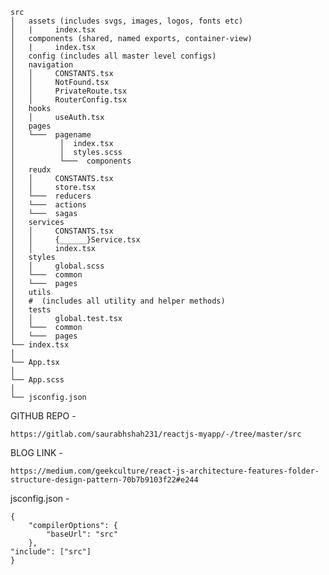 ```
src
│   assets (includes svgs, images, logos, fonts etc)
│   |     index.tsx
│   components (shared, named exports, container-view)
│   |     index.tsx
│   config (includes all master level configs)
│   navigation
│   │     CONSTANTS.tsx
│   │     NotFound.tsx
│   │     PrivateRoute.tsx
│   │     RouterConfig.tsx
│   hooks
│   │     useAuth.tsx
│   pages
│   └───  pagename
│          │  index.tsx
│          │  styles.scss
│          └───  components
│   reudx
│   │     CONSTANTS.tsx
│   │     store.tsx
│   └───  reducers
│   └───  actions
│   └───  sagas
│   services
│   │     CONSTANTS.tsx
│   │     {______}Service.tsx
│   │     index.tsx
│   styles
│   │     global.scss
│   └───  common
│   └───  pages
│   utils
│   #  (includes all utility and helper methods)
│   tests
│   │     global.test.tsx
│   └───  common
│   └───  pages
└── index.tsx
│
└── App.tsx
│
└── App.scss
│
└── jsconfig.json
```

GITHUB REPO - 
    
    https://gitlab.com/saurabhshah231/reactjs-myapp/-/tree/master/src

BLOG LINK -

    https://medium.com/geekculture/react-js-architecture-features-folder-structure-design-pattern-70b7b9103f22#e244

jsconfig.json -

    {
        "compilerOptions": {
            "baseUrl": "src"
        },
    "include": ["src"]
    }